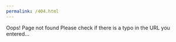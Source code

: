 ```yaml
---
permalink: /404.html
---
```


Oops! Page not found
Please check if there is a typo in the URL you entered... 
